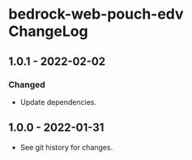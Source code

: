 # bedrock-web-pouch-edv ChangeLog

## 1.0.1 - 2022-02-02

### Changed
- Update dependencies.

## 1.0.0 - 2022-01-31

- See git history for changes.
